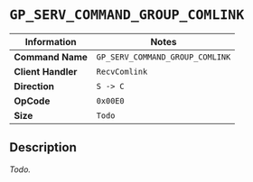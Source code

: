 # `GP_SERV_COMMAND_GROUP_COMLINK`

| Information               | Notes |
|---                        |---    |
| **Command Name**          | `GP_SERV_COMMAND_GROUP_COMLINK` |
| **Client Handler**        | `RecvComlink` |
| **Direction**             | `S -> C` |
| **OpCode**                | `0x00E0` |
| **Size**                  | `Todo` |

## Description

_Todo._

